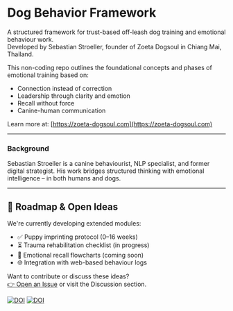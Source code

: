 # Dog Behavior Framework
A structured framework for trust-based off-leash dog training and emotional behaviour work.  
Developed by Sebastian Stroeller, founder of Zoeta Dogsoul in Chiang Mai, Thailand.

This non-coding repo outlines the foundational concepts and phases of emotional training based on:

- Connection instead of correction
- Leadership through clarity and emotion
- Recall without force
- Canine-human communication

Learn more at: [https://zoeta-dogsoul.com](https://zoeta-dogsoul.com)

---

### Background

Sebastian Stroeller is a canine behaviourist, NLP specialist, and former digital strategist. His work bridges structured thinking with emotional intelligence – in both humans and dogs.

---

## 🔄 Roadmap & Open Ideas

We're currently developing extended modules:

- ✅ Puppy imprinting protocol (0–16 weeks)
- ⏳ Trauma rehabilitation checklist (in progress)
- 🧠 Emotional recall flowcharts (coming soon)
- 🌐 Integration with web-based behaviour logs

Want to contribute or discuss these ideas?  
[👉 Open an Issue](https://github.com/sstroell/dog-behavior-framework/issues/new) or visit the Discussion section.

<a href="https://doi.org/10.5281/zenodo.15832978"><img src="https://zenodo.org/badge/DOI/10.5281/zenodo.15832978.svg" alt="DOI"></a>
<a href="https://doi.org/10.5281/zenodo.15796649"><img src="https://zenodo.org/badge/DOI/10.5281/zenodo.15796649.svg" alt="DOI"></a>
